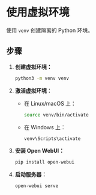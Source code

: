 
# 使用虚拟环境

使用 `venv` 创建隔离的 Python 环境。

## 步骤

1. **创建虚拟环境：**

   ```bash
   python3 -m venv venv
   ```

2. **激活虚拟环境：**

   - 在 Linux/macOS 上：

     ```bash
     source venv/bin/activate
     ```

   - 在 Windows 上：

     ```bash
     venv\Scripts\activate
     ```

3. **安装 Open WebUI：**

   ```bash
   pip install open-webui
   ```

4. **启动服务器：**

   ```bash
   open-webui serve
   ```
